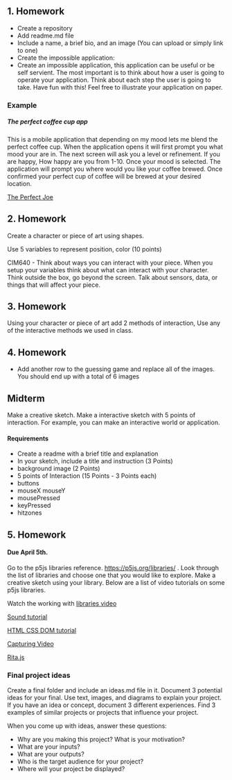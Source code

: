 ## 1. Homework

* Create a repository
* Add readme.md file
 * Include a name, a brief bio, and an image (You can upload or simply link to one)
* Create the impossible application:
 * Create an impossible application, this application can be useful or be self servient. The most important is to think about how a user is going to operate your application. Think about each step the user is going to take. Have fun with this! Feel free to illustrate your application on paper.

 ### Example

 ##### The perfect coffee cup app

 This is a mobile application that depending on my mood lets me blend the perfect coffee cup. When the application opens it will first prompt you what mood your are in. The next screen will ask you a level or refinement. If you are happy, How happy are you from 1-10. Once your mood is selected. The application will prompt you where would you like your coffee brewed. Once confirmed your perfect cup of coffee will be brewed at your desired location.


[The Perfect Joe](https://github.com/zevenrodriguez/CIM540-640/blob/master/examples/week1/theperfectjoe.md)


## 2. Homework

Create a character or piece of art using shapes.

Use 5 variables to represent position, color (10 points)

CIM640 - Think about ways you can interact with your piece. When you setup your variables think about what can interact with your character. Think outside the box, go beyond the screen. Talk about sensors, data, or things that will affect your piece.

## 3. Homework

Using your character or piece of art add 2 methods of interaction, Use any of the interactive methods we used in class.

## 4. Homework

* Add another row to the guessing game and replace all of the images. You should end up with a total of 6 images

## Midterm

Make a creative sketch. Make a interactive sketch with 5 points of interaction. For example, you can make an interactive world or application.

#### Requirements

* Create a readme with a brief title and explanation
* In your sketch, include a title and instruction (3 Points)
* background image (2 Points)
* 5 points of Interaction (15 Points - 3 Points each)
 * buttons
 * mouseX mouseY
 * mousePressed
 * keyPressed
 * hitzones

 ## 5. Homework

 #### Due April 5th.

Go to the p5js libraries reference. https://p5js.org/libraries/ . Look through the list of libraries and choose one that you would like to explore. Make a creative sketch using your library. Below are a list of video tutorials on some p5js libraries.

 Watch the working with [libraries video](https://www.youtube.com/watch?v=Pn1g1wjxl_0)

[Sound tutorial](https://www.youtube.com/watch?v=Pn1g1wjxl_0&list=PLRqwX-V7Uu6aFcVjlDAkkGIixw70s7jpW)

[HTML CSS DOM tutorial](https://www.youtube.com/watch?v=URSH0QpxKo8&list=PLRqwX-V7Uu6bI1SlcCRfLH79HZrFAtBvX)

[Capturing Video](https://www.youtube.com/watch?v=bkGf4fEHKak&list=PLRqwX-V7Uu6aKKsDHZdDvN6oCJ2hRY_Ig)

[Rita.js](https://www.youtube.com/watch?v=Pn1g1wjxl_0&list=PLRqwX-V7Uu6aFcVjlDAkkGIixw70s7jpW)

### Final project ideas

Create a final folder and include an ideas.md file in it. Document 3 potential ideas for your final. Use text, images, and diagrams to explain your project. If you have an idea or concept, document 3 different experiences. Find 3 examples of similar projects or projects that influence your project.

When you come up with ideas, answer these questions:

* Why are you making this project? What is your motivation?
* What are your inputs?
* What are your outputs?
* Who is the target audience for your project?
* Where will your project be displayed?
